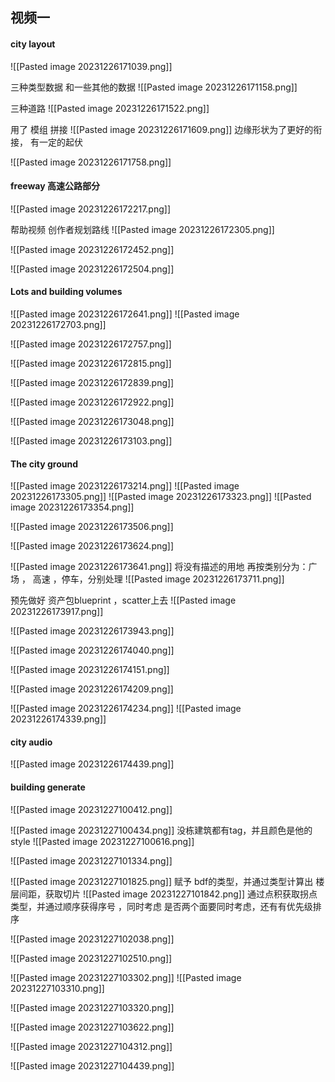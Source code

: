 ## 视频一

#### city layout
![[Pasted image 20231226171039.png]]

三种类型数据 和一些其他的数据
![[Pasted image 20231226171158.png]]

三种道路
![[Pasted image 20231226171522.png]]

用了 模组 拼接
![[Pasted image 20231226171609.png]]
边缘形状为了更好的衔接， 有一定的起伏

![[Pasted image 20231226171758.png]]

#### freeway 高速公路部分

![[Pasted image 20231226172217.png]]

帮助视频 创作者规划路线
![[Pasted image 20231226172305.png]]

![[Pasted image 20231226172452.png]]

![[Pasted image 20231226172504.png]]

#### Lots and building volumes

![[Pasted image 20231226172641.png]]
![[Pasted image 20231226172703.png]]

![[Pasted image 20231226172757.png]]

![[Pasted image 20231226172815.png]]

![[Pasted image 20231226172839.png]]

![[Pasted image 20231226172922.png]]

![[Pasted image 20231226173048.png]]

![[Pasted image 20231226173103.png]]

#### The city ground 

  ![[Pasted image 20231226173214.png]]
  ![[Pasted image 20231226173305.png]]
  ![[Pasted image 20231226173323.png]]
  ![[Pasted image 20231226173354.png]]

![[Pasted image 20231226173506.png]]

![[Pasted image 20231226173624.png]]

![[Pasted image 20231226173641.png]]
将没有描述的用地 再按类别分为：广场 ， 高速 ，停车，分别处理
![[Pasted image 20231226173711.png]]

预先做好 资产包blueprint ，scatter上去 
![[Pasted image 20231226173917.png]]

![[Pasted image 20231226173943.png]]

![[Pasted image 20231226174040.png]]

![[Pasted image 20231226174151.png]]

![[Pasted image 20231226174209.png]]

![[Pasted image 20231226174234.png]]
![[Pasted image 20231226174339.png]]

#### city audio
![[Pasted image 20231226174439.png]]

#### building generate
![[Pasted image 20231227100412.png]]

![[Pasted image 20231227100434.png]]
没栋建筑都有tag，并且颜色是他的style
![[Pasted image 20231227100616.png]]

![[Pasted image 20231227101334.png]]

![[Pasted image 20231227101825.png]]
赋予 bdf的类型，并通过类型计算出 楼层间距，获取切片
![[Pasted image 20231227101842.png]]
通过点积获取拐点类型，并通过顺序获得序号  ，同时考虑 是否两个面要同时考虑，还有有优先级排序

![[Pasted image 20231227102038.png]]

![[Pasted image 20231227102510.png]]

![[Pasted image 20231227103302.png]]
![[Pasted image 20231227103310.png]]

![[Pasted image 20231227103320.png]]

![[Pasted image 20231227103622.png]]

![[Pasted image 20231227104312.png]]

![[Pasted image 20231227104439.png]]
